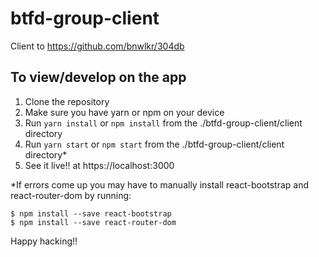 # btfd-group-client
Client to https://github.com/bnwlkr/304db

## To view/develop on the app

1. Clone the repository
2. Make sure you have yarn or npm on your device
3. Run ```yarn install``` or ```npm install``` from the ./btfd-group-client/client directory
4. Run ```yarn start``` or ```npm start``` from the ./btfd-group-client/client directory*
5. See it live!! at https://localhost:3000

*If errors come up you may have to manually install react-bootstrap and react-router-dom by running:

`$ npm install --save react-bootstrap`  
`$ npm install --save react-router-dom`

Happy hacking!!


